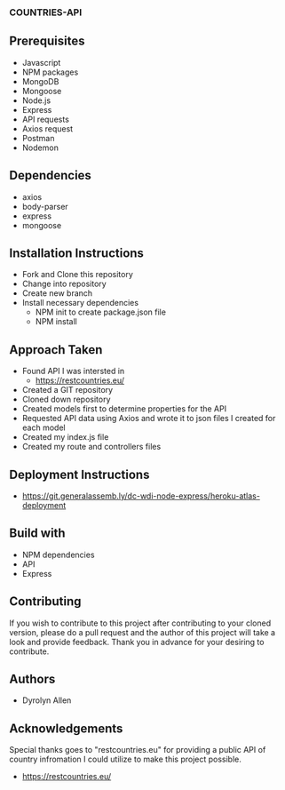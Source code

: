 ### COUNTRIES-API ###


## Prerequisites

* Javascript
* NPM packages
* MongoDB
* Mongoose
* Node.js
* Express
* API requests
* Axios request
* Postman
* Nodemon

## Dependencies

* axios
* body-parser
* express
* mongoose

## Installation Instructions

* Fork and Clone this repository
* Change into repository
* Create new branch
* Install necessary dependencies
  * NPM init to create package.json file
  * NPM install


## Approach Taken

* Found API I was intersted in
  * https://restcountries.eu/
* Created a GIT repository
* Cloned down repository
* Created models first to determine 
  properties for the API
* Requested API data using Axios
    and wrote it to json files I created for each model
* Created my index.js file    
* Created my route and controllers files    

## Deployment Instructions

* https://git.generalassemb.ly/dc-wdi-node-express/heroku-atlas-deployment


## Build with

* NPM dependencies
* API
* Express


## Contributing

If you wish to contribute to this project after contributing to your cloned version, please do a pull request and the author of this project will take a look and provide feedback. Thank you in advance for your desiring to contribute.


## Authors

* Dyrolyn Allen


## Acknowledgements

Special thanks goes to "restcountries.eu" for providing a public API of country infromation I could utilize to make this project possible.

* https://restcountries.eu/

